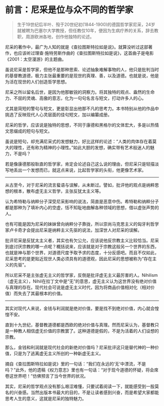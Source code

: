 <link href="../../css/style.css" rel="stylesheet" type="text/css" />

# 前言：尼采是位与众不同的哲学家

> 生于19世纪后半叶、殁于20世纪初(1844-1900)的德国哲学家尼采，24岁就被聘为巴塞尔大学教授，但任教仅10年，便因为生病疗养的关系，辞去教职，周游欧洲各地，创作他独特的论述。

<div class="p">

尼采的著作中，最广为人知的就是《查拉图斯特拉如是说》。就算没听过这部著作，也应该听过理查·施特劳斯作曲的《查拉图斯特拉如是说》，这首曲子是电影《2001：太空漫游》的主题曲。

虽说尼采是哲学家，但他不是那种思索、论述抽象难解事物的人，他只是批判当时的基督教道德，极力主张最重要的是现世的真理、善，以及道德。也就是说，他是为活在现世的人们创造哲学思想。

尼采之所以留名后世，是因为他那敏锐的洞察力。将其独特的观点、盎然的生命力、不屈的灵魂、高傲的意志，化为一句句名言与短文，打动许多人的心。

尤其是简短的警句与短文，更是彰显出他那不凡的思考力。本书特别从他的作品中挑选了反映现代人心灵层面的佳句短文，加以编纂成册。

尼采的哲学，应该说是独特的思想，不同于康德和黑格尔的文体宏大，多是以热情文思缀成的短句与短文。

虽说是短句，却充满尼采式的发想魅力，好比这样的论述：“人类的肉体存在着莫大的理性，还有称为精神的小理性。”如此大胆的发想，确实带有艺术般迷人的魅力，不是吗？

若是像康德那般耿直的哲学家，肯定会论述自己这么说的理由，但尼采只是轻描淡写地丢出一个发想而已，就这点来说，比起哲学家的头衔，他更像艺术家。

----

从古至今，对于尼采的流言蜚语与误解，从未断过。譬如，批评他的观点是纳粹思想的根本，散布虚无主义哲学，主张反犹太主义等。

认为希特勒与纳粹分子深受尼采影响的说法，简直是恶意中伤。希特勒和纳粹分子都是那种为了填补内心的空虚，恬不知耻地曲解各种领域的思想，借以虚张声势的人。

也有可能是因为尼采的妹妹曾向纳粹分子靠拢，所以崇尚马克思主义的匈牙利哲学家卢卡奇才会提出尼采是纳粹主义先驱的说法，加深世人对尼采的误解。

批评尼采是反犹太主义者，其实也有欠公允，应该说他反宗教主义比较恰当。尼采到底讨厌宗教的哪一点呢？概括说来，应该就是对于宗教这般另一个世界的东西，也就是神与那个世界，对道德尺度予取予求的态度，十分反感吧。而且不仅如此，尼采思考的是更贴近现世人类必须具有的道德观，因此尼采的思想被称为“存在主义的先驱”。

所以尼采不是主张虚无主义的哲学家，反倒是批评虚无主义最厉害的人。Nihilism（虚无主义），Nihil在拉丁文中是“无”的意思，虚无主义认为这世界没有绝对价值与真理的存在。现代社会可说是虚无主义时代，因为将商品价值相对化（相对价值）而失去了其最根本的价值。

----

其实对现代人来说，金钱与利润就是绝对价值，要是找不到绝对价值，内心就会惶惶不安。

直到十九世纪，基督教道德都是西欧的绝对价值与真理。然而尼采认为，基督教只是一种教人相信虚无价值的宗教罢了。这种道德是假的，不是为活着的人们设想的宗教。

那么，金钱和利润就是现代社会的新绝对价值吗？尼采批评这只是替代神的一种价值，只是为了逃离虚无主义所创的一种新虚无主义。

摘自《查拉图斯特拉如是说》里的一句话：“我们在永远的‘无’中漂流，不是吗？”此外，他的遗稿《权力意志》里也有一句话：“对于现今道德的怀疑，将会席卷这世界吧！”仿佛预言了当今世界的状况。

其实，尼采的哲学观点没有那么艰涩难懂，只要试着阅读一下，就能感受到一股莫名的兴奋感。当然出版本书最大的目的，不是让读者感到兴奋，而是希望大家都能思考人生的意义，这就是尼采的独特魅力。

